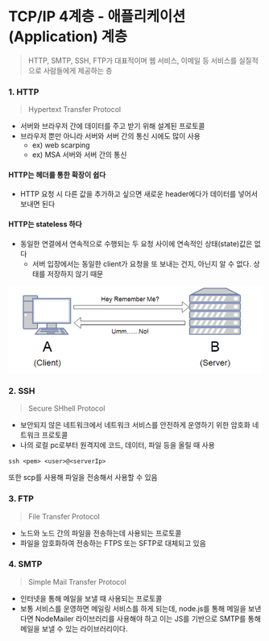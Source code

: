 # TCP/IP 4계층 - 애플리케이션 (Application) 계층

> HTTP, SMTP, SSH, FTP가 대표적이며 웹 서비스, 이메일 등 서비스를 실질적으로 사람들에게 제공하는 층

### 1. HTTP

> Hypertext Transfer Protocol

- 서버와 브라우저 간에 데이터를 주고 받기 위해 설계된 프로토콜
- 브라우저 뿐만 아니라 서버와 서버 간의 통신 시에도 많이 사용
  - ex) web scarping
  - ex) MSA 서버와 서버 간의 통신

#### HTTP는 헤더를 통한 확장이 쉽다

- HTTP 요청 시 다른 값을 추가하고 싶으면 새로운 header에다가 데이터를 넣어서 보내면 된다

#### HTTP는 stateless 하다

- 동일한 연결에서 연속적으로 수행되는 두 요청 사이에 연속적인 상태(state)값은 없다
  - 서버 입장에서는 동일한 client가 요청을 또 보내는 건지, 아닌지 알 수 없다. 상태를 저장하지 않기 때문

![Alt text](image.png)

### 2. SSH

> Secure SHhell Protocol

- 보안되지 않은 네트워크에서 네트워크 서비스를 안전하게 운영하기 위한 암호화 네트워크 프로토콜
- 나의 로컬 pc로부터 원격지에 코드, 데이터, 파일 등을 올릴 때 사용

```
ssh <pem> <user>@<serverIp>
```

또한 scp를 사용해 파일을 전송해서 사용할 수 있음

### 3. FTP

> File Transfer Protocol

- 노드와 노드 간의 파일을 전송하는데 사용되는 프로토콜
- 파일을 암호화하여 전송하는 FTPS 또는 SFTP로 대체되고 있음

### 4. SMTP

> Simple Mail Transfer Protocol

- 인터넷을 통해 메일을 보낼 때 사용되는 프로토콜
- 보통 서비스를 운영하면 메일링 서비스를 하게 되는데, node.js를 통해 메일을 보낸다면 NodeMailer 라이브러리를 사용해야 하고 이는 JS를 기반으로 SMTP를 통해 메일을 보낼 수 있는 라이브러리이다.
